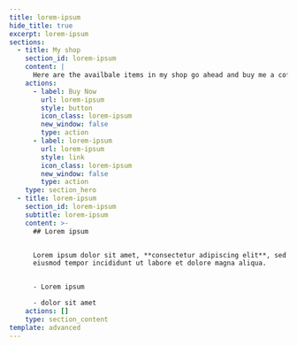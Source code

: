 ```yaml
---
title: lorem-ipsum
hide_title: true
excerpt: lorem-ipsum
sections:
  - title: My shop
    section_id: lorem-ipsum
    content: |
      Here are the availbale items in my shop go ahead and buy me a coffee\
    actions:
      - label: Buy Now
        url: lorem-ipsum
        style: button
        icon_class: lorem-ipsum
        new_window: false
        type: action
      - label: lorem-ipsum
        url: lorem-ipsum
        style: link
        icon_class: lorem-ipsum
        new_window: false
        type: action
    type: section_hero
  - title: lorem-ipsum
    section_id: lorem-ipsum
    subtitle: lorem-ipsum
    content: >-
      ## Lorem ipsum


      Lorem ipsum dolor sit amet, **consectetur adipiscing elit**, sed do
      eiusmod tempor incididunt ut labore et dolore magna aliqua.


      - Lorem ipsum

      - dolor sit amet
    actions: []
    type: section_content
template: advanced
---
```

